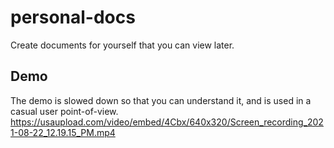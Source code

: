 # personal-docs
Create documents for yourself that you can view later.
## Demo
The demo is slowed down so that you can understand it, and is used in a casual user point-of-view.
<https://usaupload.com/video/embed/4Cbx/640x320/Screen_recording_2021-08-22_12.19.15_PM.mp4>
